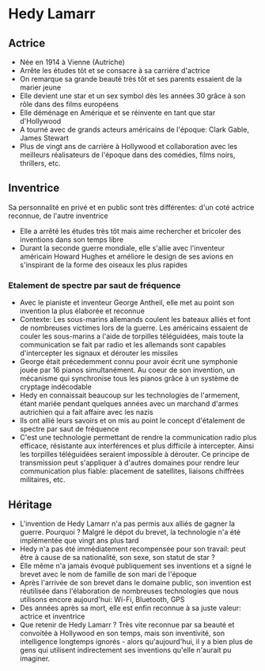 # Hedy Lamarr

## Actrice
 - Née en 1914 à Vienne (Autriche)
 - Arrête les études tôt et se consacre à sa carrière d'actrice
 - On remarque sa grande beauté très tôt et ses parents essaient de la marier jeune
 - Elle devient une star et un sex symbol dès les années 30 grâce à son rôle dans des films européens
 - Elle déménage en Amérique et se réinvente en tant que star d'Hollywood
 - A tourné avec de grands acteurs américains de l'époque: Clark Gable, James Stewart
 - Plus de vingt ans de carrière à Hollywood et collaboration avec les meilleurs réalisateurs de l'époque dans des comédies, films noirs, thrillers, etc.

## Inventrice
Sa personnalité en privé et en public sont très différentes: d'un coté actrice reconnue, de l'autre inventrice
- Elle a arrêté les études très tôt mais aime rechercher et bricoler des inventions dans son temps libre
- Durant la seconde guerre mondiale, elle s'allie avec l'inventeur américain Howard Hughes et améliore le design de ses avions en s'inspirant de la forme des oiseaux les plus rapides
### Etalement de spectre par saut de fréquence
- Avec le pianiste et inventeur George Antheil, elle met au point son invention la plus élaborée et reconnue
- Contexte: Les sous-marins allemands coulent les bateaux alliés et font de nombreuses victimes lors de la guerre. Les américains essaient de couler les sous-marins a l'aide de torpilles téléguidées, mais toute la communication se fait par radio et les allemands sont capables d'intercepter les signaux et dérouter les missiles
- George était précedemment connu pour avoir écrit une symphonie jouée par 16 pianos simultanément. Au coeur de son invention, un mécanisme qui synchronise tous les pianos grâce à un système de cryptage indécodable
- Hedy en connaissait beaucoup sur les technologies de l'armement, étant mariée pendant quelques années avec un marchand d'armes autrichien qui a fait affaire avec les nazis
- Ils ont allié leurs savoirs et on mis au point le concept d'étalement de spectre par saut de fréquence
- C'est une technologie permettant de rendre la communication radio plus efficace, résistante aux interférences et plus difficile à intercepter. Ainsi les torpilles téléguidées seraient impossible à dérouter. Ce principe de transmission peut s'appliquer à d'autres domaines pour rendre leur communication plus fiable: placement de satellites, liaisons chiffrées militaires, etc.

## Héritage
- L'invention de Hedy Lamarr n'a pas permis aux alliés de gagner la guerre. Pourquoi ? Malgré le dépot du brevet, la technologie n'a été implémentée que vingt ans plus tard
- Hedy n'a pas été immédiatement recompensée pour son travail: peut être à cause de sa nationalité, son sexe, son statut de star ?
- Elle même n'a jamais évoqué publiquement ses inventions et a signé le brevet avec le nom de famille de son mari de l'époque
- Après l'arrivée de son brevet dans le domaine public, son invention est réutilisée dans l'élaboration de nombreuses technologies que nous utilisons encore aujourd'hui: Wi-Fi, Bluetooth, GPS
- Des années après sa mort, elle est enfin reconnue à sa juste valeur: actrice et inventrice
- Que retenir de Hedy Lamarr ? Très vite reconnue par sa beauté et convoitée à Hollywood en son temps, mais son inventivité, son intelligence longtemps ignorés - alors qu'aujourd'hui, il y a bien plus de gens qui utilisent indirectement ses inventions qu'elle n'aurait pu imaginer.

